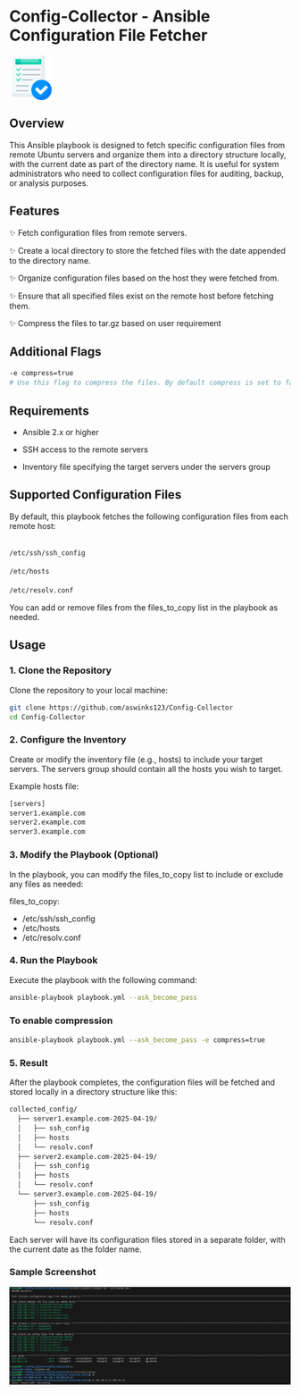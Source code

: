 # Config-Collector - Ansible Configuration File Fetcher

<div style="display: flex; align-items: center;">
    <img src="logo.png" alt="Icon" width="80" style="margin-right: 10px;"/>
    </div>

## Overview

This Ansible playbook is designed to fetch specific configuration files from remote Ubuntu servers and organize them into a directory structure locally, with the current date as part of the directory name. It is useful for system administrators who need to collect configuration files for auditing, backup, or analysis purposes.

## Features

✨ Fetch configuration files from remote servers.

✨ Create a local directory to store the fetched files with the date appended to the directory name.

✨ Organize configuration files based on the host they were fetched from.

✨ Ensure that all specified files exist on the remote host before fetching them.

✨ Compress the files to tar.gz based on user requirement

## Additional Flags
```bash
-e compress=true
# Use this flag to compress the files. By default compress is set to false
```
## Requirements

- Ansible 2.x or higher

- SSH access to the remote servers

- Inventory file specifying the target servers under the servers group

## Supported Configuration Files

By default, this playbook fetches the following configuration files from each remote host:

```bash

/etc/ssh/ssh_config

/etc/hosts

/etc/resolv.conf
```
You can add or remove files from the files_to_copy list in the playbook as needed.

## Usage

### 1. Clone the Repository
Clone the repository to your local machine:

```bash
git clone https://github.com/aswinks123/Config-Collector
cd Config-Collector
``` 

### 2. Configure the Inventory
Create or modify the inventory file (e.g., hosts) to include your target servers. The servers group should contain all the hosts you wish to target.

Example hosts file:

```bash
[servers]
server1.example.com
server2.example.com
server3.example.com
```

### 3. Modify the Playbook (Optional)
In the playbook, you can modify the files_to_copy list to include or exclude any files as needed:


files_to_copy:
  - /etc/ssh/ssh_config
  - /etc/hosts
  - /etc/resolv.conf


### 4. Run the Playbook
Execute the playbook with the following command:

```bash
ansible-playbook playbook.yml --ask_become_pass 
```
### To enable compression

```bash
ansible-playbook playbook.yml --ask_become_pass -e compress=true
```

### 5. Result
After the playbook completes, the configuration files will be fetched and stored locally in a directory structure like this:

```bash
collected_config/
  ├── server1.example.com-2025-04-19/
  │   ├── ssh_config
  │   ├── hosts
  │   └── resolv.conf
  ├── server2.example.com-2025-04-19/
  │   ├── ssh_config
  │   ├── hosts
  │   └── resolv.conf
  └── server3.example.com-2025-04-19/
      ├── ssh_config
      ├── hosts
      └── resolv.conf
```

Each server will have its configuration files stored in a separate folder, with the current date as the folder name.

### Sample Screenshot


![alt text](image.png)